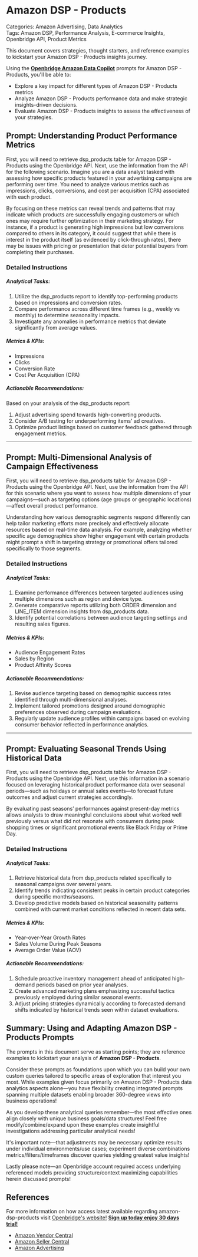 # Amazon DSP - Products

Categories: Amazon Advertising, Data Analytics  
Tags: Amazon DSP, Performance Analysis, E-commerce Insights, Openbridge API, Product Metrics  

This document covers strategies, thought starters, and reference examples to kickstart your Amazon DSP - Products insights journey.

Using the <a href="https://chatgpt.com/g/g-Sg4qP7r3v-openbridge-data-copilot" target="_blank"><strong>Openbridge Amazon Data Copilot</strong></a> prompts for Amazon DSP - Products, you'll be able to:

- Explore a key impact for different types of Amazon DSP - Products metrics
- Analyze Amazon DSP - Products performance data and make strategic insights-driven decisions.
- Evaluate Amazon DSP - Products insights to assess the effectiveness of your strategies.

## Prompt: Understanding Product Performance Metrics

First, you will need to retrieve dsp_products table for Amazon DSP - Products using the Openbridge API. Next, use the information from the API for the following scenario. Imagine you are a data analyst tasked with assessing how specific products featured in your advertising campaigns are performing over time. You need to analyze various metrics such as impressions, clicks, conversions, and cost per acquisition (CPA) associated with each product.

By focusing on these metrics can reveal trends and patterns that may indicate which products are successfully engaging customers or which ones may require further optimization in their marketing strategy. For instance, if a product is generating high impressions but low conversions compared to others in its category, it could suggest that while there is interest in the product itself (as evidenced by click-through rates), there may be issues with pricing or presentation that deter potential buyers from completing their purchases.

### Detailed Instructions

##### Analytical Tasks:
1. Utilize the dsp_products report to identify top-performing products based on impressions and conversion rates.
2. Compare performance across different time frames (e.g., weekly vs monthly) to determine seasonality impacts.
3. Investigate any anomalies in performance metrics that deviate significantly from average values.

##### Metrics & KPIs:
- Impressions
- Clicks
- Conversion Rate
- Cost Per Acquisition (CPA)

##### Actionable Recommendations:
Based on your analysis of the dsp_products report:
1. Adjust advertising spend towards high-converting products.
2. Consider A/B testing for underperforming items' ad creatives.
3. Optimize product listings based on customer feedback gathered through engagement metrics.

---

## Prompt: Multi-Dimensional Analysis of Campaign Effectiveness

First, you will need to retrieve dsp_products table for Amazon DSP - Products using the Openbridge API. Next, use the information from the API for this scenario where you want to assess how multiple dimensions of your campaigns—such as targeting options (age groups or geographic locations)—affect overall product performance.

Understanding how various demographic segments respond differently can help tailor marketing efforts more precisely and effectively allocate resources based on real-time data analysis. For example, analyzing whether specific age demographics show higher engagement with certain products might prompt a shift in targeting strategy or promotional offers tailored specifically to those segments.

### Detailed Instructions

##### Analytical Tasks:
1. Examine performance differences between targeted audiences using multiple dimensions such as region and device type.
2. Generate comparative reports utilizing both ORDER dimension and LINE_ITEM dimension insights from dsp_products data.
3. Identify potential correlations between audience targeting settings and resulting sales figures.

##### Metrics & KPIs:
- Audience Engagement Rates
- Sales by Region
- Product Affinity Scores 

##### Actionable Recommendations:
1. Revise audience targeting based on demographic success rates identified through multi-dimensional analyses.
2. Implement tailored promotions designed around demographic preferences observed during campaign evaluations.
3. Regularly update audience profiles within campaigns based on evolving consumer behavior reflected in performance analytics.

---

## Prompt: Evaluating Seasonal Trends Using Historical Data

First, you will need to retrieve dsp_products table for Amazon DSP - Products using the Openbridge API. Next, use this information in a scenario focused on leveraging historical product performance data over seasonal periods—such as holidays or annual sales events—to forecast future outcomes and adjust current strategies accordingly.

By evaluating past seasons’ performances against present-day metrics allows analysts to draw meaningful conclusions about what worked well previously versus what did not resonate with consumers during peak shopping times or significant promotional events like Black Friday or Prime Day.

### Detailed Instructions

##### Analytical Tasks:
1. Retrieve historical data from dsp_products related specifically to seasonal campaigns over several years.
2. Identify trends indicating consistent peaks in certain product categories during specific months/seasons.
3. Develop predictive models based on historical seasonality patterns combined with current market conditions reflected in recent data sets.

##### Metrics & KPIs:
- Year-over-Year Growth Rates 
- Sales Volume During Peak Seasons 
- Average Order Value (AOV) 

##### Actionable Recommendations:
1. Schedule proactive inventory management ahead of anticipated high-demand periods based on prior year analyses.
2. Create advanced marketing plans emphasizing successful tactics previously employed during similar seasonal events.
3. Adjust pricing strategies dynamically according to forecasted demand shifts indicated by historical trends seen within dataset evaluations.

## Summary: Using and Adapting Amazon DSP - Products Prompts  
The prompts in this document serve as starting points; they are reference examples to kickstart your analysis of **Amazon DSP - Products**.

Consider these prompts as foundations upon which you can build your own custom queries tailored to specific areas of exploration that interest you most. While examples given focus primarily on Amazon DSP - Products data analytics aspects alone—you have flexibility creating integrated prompts spanning multiple datasets enabling broader 360-degree views into business operations!

As you develop these analytical queries remember—the most effective ones align closely with unique business goals/data structures! Feel free modify/combine/expand upon these examples create insightful investigations addressing particular analytical needs!

It's important note—that adjustments may be necessary optimize results under individual environments/use cases; experiment diverse combinations metrics/filters/timeframes discover queries yielding greatest value insights!

Lastly please note—an Openbridge account required access underlying referenced models providing structure/context maximizing capabilities herein discussed prompts!  

## References  
For more information on how access latest available regarding amazon-dsp-products visit <a href="https://chatgpt.com/g/g-Sg4qP7r3v-openbridge-data-copilot" target="_blank">Openbridge's website!</a> <a href="https://openbridge.com" target="_blank"><strong>Sign up today enjoy 30 days trial!</strong></a>

<ul>
<li><a href="https://www.openbridge.com/amazon-vendor-central/" target="_blank">Amazon Vendor Central</a></li>
<li><a href="https://www.openbridge.com/amazon-selling-partner/" target="_blank">Amazon Seller Central</a></li>
<li><a href="https://www.openbridge.com/amazon-advertising/" target="_blank">Amazon Advertising</a></li>
</ul>